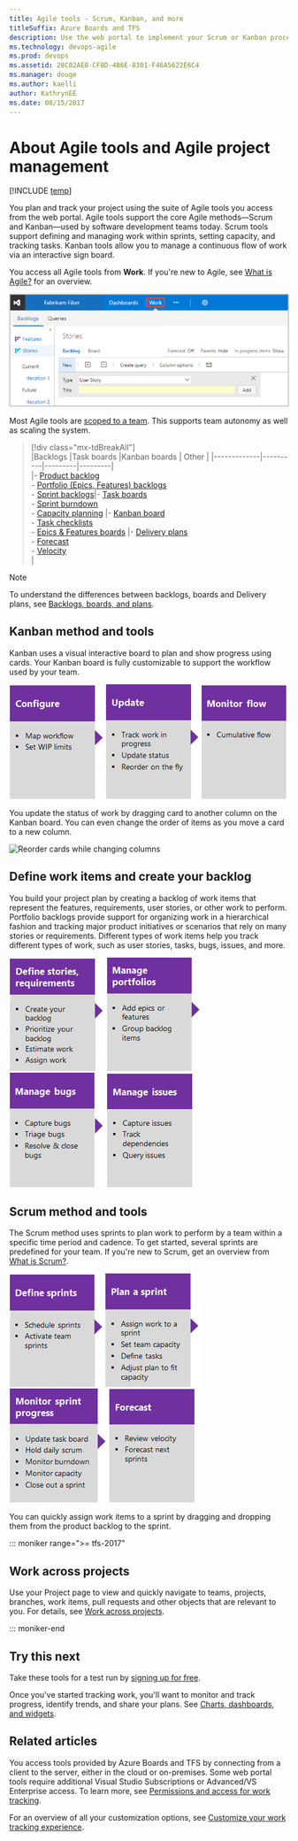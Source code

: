```yaml
---
title: Agile tools - Scrum, Kanban, and more
titleSuffix: Azure Boards and TFS 
description: Use the web portal to implement your Scrum or Kanban process, plan and track work, and monitor progress and trends  
ms.technology: devops-agile
ms.prod: devops
ms.assetid: 28C02AE8-CF8D-4B6E-8301-F46A5622E6C4
ms.manager: douge
ms.author: kaelli
author: KathrynEE
ms.date: 08/15/2017
---
```


# About Agile tools and Agile project management 

[!INCLUDE [temp](../../_shared/version-vsts-tfs-all-versions.md)]

You plan and track your project using the suite of Agile tools you access from the web portal. Agile tools support the core Agile methods&mdash;Scrum and Kanban&mdash;used by software development teams today. Scrum tools support defining and managing work within sprints, setting capacity, and tracking tasks. Kanban tools allow you to manage a continuous flow of work via an interactive sign board.  

You access all Agile tools from **Work**. If you're new to Agile, see [What is Agile?](/azure/devops/agile/what-is-agile) for an overview.

<img src="_img/plan-intro.png" alt="Boards>product backlog page" style="border: 1px solid #C3C3C3;" />  

Most Agile tools are [scoped to a team](../../organizations/settings/about-teams-and-settings.md). This supports team autonomy as well as scaling the system.  

> [!div class="mx-tdBreakAll"]  
> |Backlogs  |Task boards  |Kanban boards  |  Other  | 
> |-------------|----------|---------|---------|   
> |- [Product backlog](create-your-backlog.md)<br/>- [Portfolio (Epics, Features) backlogs](define-features-epics.md)<br/>- [Sprint backlogs](../sprints/assign-work-sprint.md)|- [Task boards](../sprints/task-board.md)<br/>- [Sprint burndown](../sprints/sprint-burndown.md) <br/>- [Capacity planning](../sprints/set-capacity.md) |- [Kanban board](../boards/kanban-basics.md)<br/>- [Task checklists](../boards/add-task-checklists.md)<br/>- [Epics & Features boards](../boards/kanban-epics-features-stories.md) |- [Delivery plans](../plans/review-team-plans.md)<br/>- [Forecast](../sprints/forecast.md)<br/>- [Velocity](../../report/dashboards/velocity-chart-data-store.md)<br/>|    

> [!NOTE]
>To understand the differences between backlogs, boards and Delivery plans, see [Backlogs, boards, and plans](backlogs-boards-plans.md). 
 

## Kanban method and tools
Kanban uses a visual interactive board to plan and show progress using cards. Your Kanban board is fully customizable to support the workflow used by your team.  

[![Configure Kanban board](_img/overview/gs-planning-configure-kanban.png)](../boards/kanban-basics.md)[![Update the Kanban board](_img/overview/gs-planning-track-kanban.png)](../boards/kanban-basics.md)[![Monitor progress](_img/overview/gs-planning-monitor-kanban.png)](../../report/dashboards/cumulative-flow.md)

You update the status of work by dragging card to another column on the Kanban board. You can even change the order of items as you move a card to a new column.   

![Reorder cards while changing columns](https://i3-vso.sec.s-msft.com/dynimg/IC822185.gif)

## Define work items and create your backlog  

You build your project plan by creating a backlog of work items that represent the features, requirements, user stories, or other work to perform. Portfolio backlogs provide support for organizing work in a hierarchical fashion and tracking major product initiatives or scenarios that rely on many stories or requirements.  Different types of work items help you track different types of work, such as user stories, tasks, bugs, issues, and more. 

[![Define stories](_img/overview/gs-planning-define-stories.png)](create-your-backlog.md)[![Organize backlog](_img/overview/gs-planning-organize-backlog.png)](organize-backlog.md)[![Manage bugs](_img/overview/gs-planning-manage-bugs.png)](manage-bugs.md)[![Manage issues](_img/overview/gs-planning-manage-issues.png)](manage-issues-impediments.md)


## Scrum method and tools 
The Scrum method uses sprints to plan work to perform by a team within a specific time period and cadence. To get started, several sprints are predefined for your team.  If you're new to Scrum, get an overview from [What is Scrum?](/azure/devops/agile/what-is-scrum). 

[![Schedule sprints](_img/overview/gs-planning-define-sprints.png)](../sprints/define-sprints.md)[![Plan a sprint](_img/overview/gs-planning-plan-sprint.png)](../sprints/assign-work-sprint.md)[![Monitor sprint progress](_img/overview/gs-planning-monitor-sprint.png)](../sprints/task-board.md)[![Forecast](_img/overview/gs-planning-forecast.png)](../sprints/forecast.md)

You can quickly assign work items to a sprint by dragging and dropping them from the product backlog to the sprint. 

::: moniker range=">= tfs-2017"
## Work across projects 
  
Use your Project page to view and quickly navigate to teams, projects, branches, work items, pull requests and other objects that are relevant to you. For details, see [Work across projects](../../project/navigation/work-across-projects.md).  
 
::: moniker-end

## Try this next  

Take these tools for a test run by [signing up for free](../get-started/index.md). 

Once you've started tracking work, you'll want to monitor and track progress, identify trends, and share your plans. See [Charts, dashboards, and widgets](../../report/overview.md). 


## Related articles

You access tools provided by Azure Boards and TFS by connecting from a client to the server, either in the cloud or on-premises. Some web portal tools require additional Visual Studio Subscriptions or Advanced/VS Enterprise access.  To learn more, see [Permissions and access for work tracking](../../organizations/security/permissions-access-work-tracking.md). 

For an overview of all your customization options, see [Customize your work tracking experience](../../reference/customize-work.md). 



 